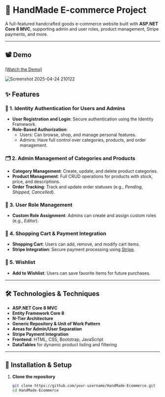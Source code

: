 # 🧵 HandMade E-commerce Project

A full-featured handcrafted goods e-commerce website built with **ASP.NET Core 8 MVC**, supporting admin and user roles, product management, Stripe payments, and more.

---
## 📽️ Demo

  [[Watch the Demo]](https://youtu.be/5g2DTWFKvVg)

![Screenshot 2025-04-24 210122](https://github.com/user-attachments/assets/641fb143-ea62-4690-a933-17e5af88afb3)



## ✨ Features

### 🔐 1. Identity Authentication for Users and Admins
- **User Registration and Login**: Secure authentication using the Identity Framework.
- **Role-Based Authorization**:  
  - Users: Can browse, shop, and manage personal features.  
  - Admins: Have full control over categories, products, and order management.

### 🗂️ 2. Admin Management of Categories and Products
- **Category Management**: Create, update, and delete product categories.
- **Product Management**: Full CRUD operations for products with stock, price, and descriptions.
- **Order Tracking**: Track and update order statuses (e.g., *Pending*, *Shipped*, *Cancelled*).

### 👥 3. User Role Management
- **Custom Role Assignment**: Admins can create and assign custom roles (e.g., *Editor*).

### 🛒 4. Shopping Cart & Payment Integration
- **Shopping Cart**: Users can add, remove, and modify cart items.
- **Stripe Integration**: Secure payment processing using [Stripe](https://stripe.com/).

### 💖 5. Wishlist
- **Add to Wishlist**: Users can save favorite items for future purchases.

---

## 🛠️ Technologies & Techniques

- **ASP.NET Core 8 MVC**  
- **Entity Framework Core 8**
- **N-Tier Architecture**
- **Generic Repository & Unit of Work Pattern**
- **Areas for Admin/User Separation**
- **Stripe Payment Integration**
- **Frontend**: HTML, CSS, Bootstrap, JavaScript  
- **DataTables** for dynamic product listing and filtering

---

## 🚀 Installation & Setup

1. **Clone the repository**
   ```bash
   git clone https://github.com/your-username/HandMade-Ecommerce.git
   cd HandMade-Ecommerce
